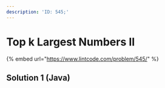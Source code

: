 ```yaml
---
description: 'ID: 545;'
---
```


# Top k Largest Numbers II

{% embed url="https://www.lintcode.com/problem/545/" %}

## Solution 1 \(Java\)

```java

```

